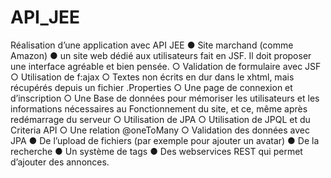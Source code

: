 # API_JEE
 
Réalisation d’une application avec API JEE
● Site marchand (comme Amazon)
● un site web dédié aux utilisateurs fait en JSF. Il doit proposer une interface agréable et bien pensée.
○ Validation de formulaire avec JSF
○ Utilisation de f:ajax
○ Textes non écrits en dur dans le xhtml, mais récupérés depuis un fichier .Properties
○ Une page de connexion et d’inscription
○ Une Base de données pour mémoriser les utilisateurs et les informations nécessaires au
Fonctionnement du site, et ce, même après redémarrage du serveur
○ Utilisation de JPA
○ Utilisation de JPQL et du Criteria API
○ Une relation @oneToMany
○ Validation des données avec JPA
● De l’upload de fichiers (par exemple pour ajouter un avatar)
● De la recherche
● Un système de tags
● Des webservices REST qui permet d’ajouter des annonces.

